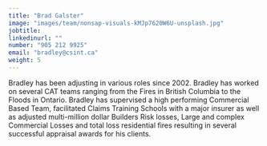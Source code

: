```yaml
---
title: "Brad Galster"
image: "images/team/nonsap-visuals-kMJp7620W6U-unsplash.jpg"
jobtitle:
linkedinurl: ""
number: "905 212 9925"
email: "bradley@csint.ca"
weight: 5
---
```


Bradley has been adjusting in various roles since 2002. Bradley has worked on several CAT teams ranging from the Fires in British Columbia to the Floods in Ontario. Bradley has supervised a high performing Commercial Based Team, facilitated Claims Training Schools with a major insurer as well as adjusted multi-million dollar Builders Risk losses, Large and complex Commercial Losses and total loss residential fires resulting in several successful appraisal awards for his clients.